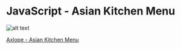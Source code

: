 # JavaScript - Asian Kitchen Menu

![alt text](https://github.com/Axlope/js-asian-kitchen-menu/blob/master/preview.png)

<p><a href="https://axlope.github.io/asian-kitchen-menu/">Axlope - Asian Kitchen Menu</a><p>
